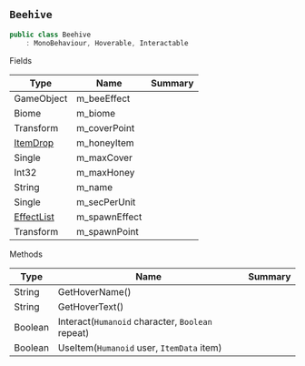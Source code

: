 ## `Beehive`

```csharp
public class Beehive
    : MonoBehaviour, Hoverable, Interactable

```

Fields

| Type | Name | Summary | 
| --- | --- | --- | 
| GameObject | m_beeEffect |  | 
| Biome | m_biome |  | 
| Transform | m_coverPoint |  | 
| [ItemDrop](./ItemDrop.md) | m_honeyItem |  | 
| Single | m_maxCover |  | 
| Int32 | m_maxHoney |  | 
| String | m_name |  | 
| Single | m_secPerUnit |  | 
| [EffectList](./EffectList.md) | m_spawnEffect |  | 
| Transform | m_spawnPoint |  | 


Methods

| Type | Name | Summary | 
| --- | --- | --- | 
| String | GetHoverName() |  | 
| String | GetHoverText() |  | 
| Boolean | Interact(`Humanoid` character, `Boolean` repeat) |  | 
| Boolean | UseItem(`Humanoid` user, `ItemData` item) |  | 


